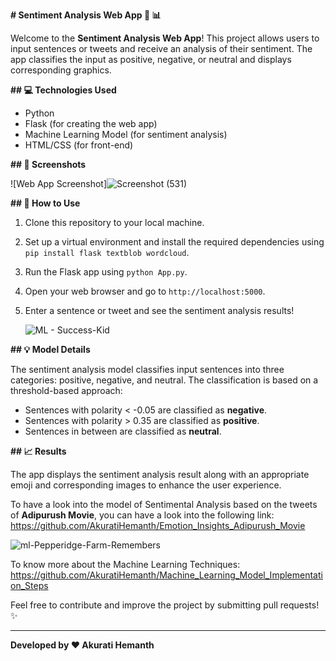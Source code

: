 **# Sentiment Analysis Web App :speech_balloon: :bar_chart:**

Welcome to the **Sentiment Analysis Web App**! This project allows users to input sentences or tweets and receive an analysis of their sentiment. The app classifies the input as positive, negative, or neutral and displays corresponding graphics.

**## :computer: Technologies Used**

- Python
- Flask (for creating the web app)
- Machine Learning Model (for sentiment analysis)
- HTML/CSS (for front-end)

**## :art: Screenshots**

![Web App Screenshot]![Screenshot (531)](https://github.com/AkuratiHemanth/Sentiment_Analysis_Web_App/assets/129819031/ad716039-b81b-42c6-9d6f-f346ceaf390c)

**## :rocket: How to Use**

1. Clone this repository to your local machine.
2. Set up a virtual environment and install the required dependencies using `pip install flask textblob wordcloud`.
3. Run the Flask app using `python App.py`.
4. Open your web browser and go to `http://localhost:5000`.
5. Enter a sentence or tweet and see the sentiment analysis results!

   ![ML - Success-Kid](https://github.com/AkuratiHemanth/Sentiment_Analysis_Web_App/assets/129819031/38aeb304-d3e9-49ca-8264-42d287884af3)


**## :bulb: Model Details**

The sentiment analysis model classifies input sentences into three categories: positive, negative, and neutral. The classification is based on a threshold-based approach:

- Sentences with polarity < -0.05 are classified as **negative**.
- Sentences with polarity > 0.35 are classified as **positive**.
- Sentences in between are classified as **neutral**.

**## :chart_with_upwards_trend: Results**

The app displays the sentiment analysis result along with an appropriate emoji and corresponding images to enhance the user experience.

To have a look into the model of Sentimental Analysis based on the tweets of **Adipurush Movie**, you can have a look into the following link: https://github.com/AkuratiHemanth/Emotion_Insights_Adipurush_Movie

![ml-Pepperidge-Farm-Remembers](https://github.com/AkuratiHemanth/Sentiment_Analysis_Web_App/assets/129819031/c3c1388e-1e88-4257-8d11-104fa0aa00a4)

To know more about the Machine Learning Techniques: https://github.com/AkuratiHemanth/Machine_Learning_Model_Implementation_Steps

Feel free to contribute and improve the project by submitting pull requests! :sparkles:

---

**Developed by :heart: Akurati Hemanth**

